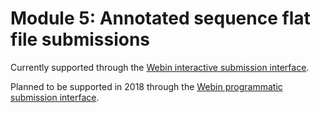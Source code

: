 # Module 5: Annotated sequence flat file submissions

Currently supported through the [Webin interactive submission interface](mod_01.html).

Planned to be supported in 2018 through the [Webin programmatic submission interface](prog_12.html).

<!---

## Introduction

Annotated sequence flat files can be submitted to the European Nucleotide Archive (ENA) 
using the [Webin command line submission interface](cli_01.html) 
with `-context sequence` option. 
 
An annotated sequence submission consists of:
- General sequence information
   - Study accession or unique name (alias)
   - Unique name for the submission
- Sequence flat files

The following picture illustrates the stages of the annotated sequence flat file submission process:

![Submission process](images/webin-cli_03.png)

## Stage 1: Pre-register study

Each submission must be associated with a pre-registered study. The study  
accession or unique name (alias) is provided in an `info` file associated 
with the submission. 

Instructions for interactive submitters:
- [Register a Study](mod_02.html)

Instructions for programmatic submitters:
- [Register a Study](prog_02.html)

## Stage 2: Prepare the files

The set of files that are part of the submission are specified using a manifest file.
The manifest file is specified using the `-manifest <filename>` option.

An annotated sequence flat file submission consists of the following files:

- 1 manifest file
- 1 info file
- 1 flat file containing the sequences and functional annotation

### Manifest file

The manifest file has two columns separated by a tab (or any whitespace characters):
- File type (first column): case insensitive file type   
- File path (second column): the path to the file

The following case-insensitive file types are supported for annotated sequence flat file submissions:

- INFO: assembly info file
- FLATFILE: flat file containing the sequences and functional annotation 

For example, the following manifest file represents one submission:

```
INFO    sequences.info.gz
FLATFILE    sequences.dat.gz
``` 

### Info file

The info file is a text file (USASCII7) containing information common to all sequences.

The file has two columns separated by a tab (or any whitespace characters):
- Field name (first column)
- Field value (second column)

The following fields must be provided:
- STUDY: Study accession or unique name (alias)
- NAME: Unique name for the submission 

An example of an info file:

```
STUDY   TODO
NAME   TODO
```

## Stage 3: Validate and submit the files

Files are validated, uploaded and submitted using the [Webin command line submission interface](cli_01.html). 
Please refer to the [Webin command line submission interface](cli_01.html) documentation for more information 
about the submission process.

## Assigned accession numbers

Once the sequences have been submitted an analysis (ERZ) accession number is immediately assigned and 
returned to the submitter by the Webin command line submission interface. 

The purpose of the ERZ accession number is for the submitter to be able to refer to their submission within the 
Webin submission service. For example, the submitter can retrieve the assigned sequence accessions 
from the [Webin XML and reports portal](prog_11.html) or from the [Webin reports service](prog_10.html) using
the ERZ accession number.

For sequences, long term stable accession numbers that can be used in publications are:

- Study accession (PRJ) assigned at time of study registration.
- Sequence accession(s) assigned once the submission has been fully processed by ENA.

Submitters can retrieve the sequence accession numbers from the [Webin XML and reports portal](prog_11.html) 
or from the [Webin reports service](prog_10.html). These accession numbers are also send to the submitters by
e-mail.

-->
